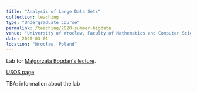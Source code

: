 ```yaml
---
title: "Analysis of Large Data Sets"
collection: teaching
type: "Undergraduate course"
permalink: /teaching/2020-summer-bigdata
venue: "University of Wrocław, Faculty of Mathematics and Computer Science"
date: 2020-03-01
location: "Wrocław, Poland"
---
```


Lab for [Małgorzata Bogdan's lecture](http://math.uni.wroc.pl/~mbogdan/).

[USOS page](https://usosweb.uni.wroc.pl/kontroler.php?_action=katalog2/przedmioty/pokazPrzedmiot&kod=28-MT-S-tAnDuZbDan)

TBA: information about the lab
